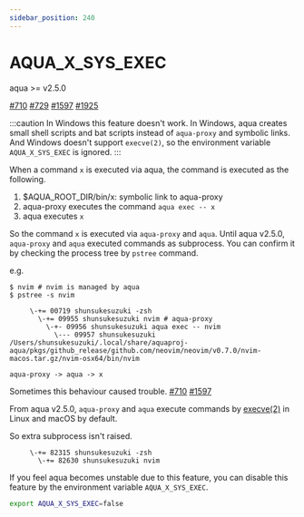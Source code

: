 ```yaml
---
sidebar_position: 240
---
```


# AQUA_X_SYS_EXEC

aqua >= v2.5.0

[#710](https://github.com/aquaproj/aqua/issues/710) [#729](https://github.com/aquaproj/aqua/issues/729) [#1597](https://github.com/aquaproj/aqua/issues/1597) [#1925](https://github.com/aquaproj/aqua/issues/1925)

:::caution
In Windows this feature doesn't work.
In Windows, aqua creates small shell scripts and bat scripts instead of `aqua-proxy` and symbolic links.
And Windows doesn't support `execve(2)`, so the environment variable `AQUA_X_SYS_EXEC` is ignored.
:::

When a command `x` is executed via aqua, the command is executed as the following.

1. $AQUA_ROOT_DIR/bin/x: symbolic link to aqua-proxy
1. aqua-proxy executes the command `aqua exec -- x`
1. aqua executes `x`

So the command `x` is executed via `aqua-proxy` and `aqua`.
Until aqua v2.5.0, `aqua-proxy` and `aqua` executed commands as subprocess. You can confirm it by checking the process tree by `pstree` command.

e.g.

```console
$ nvim # nvim is managed by aqua
$ pstree -s nvim
```

```
     \-+= 00719 shunsukesuzuki -zsh
       \-+= 09955 shunsukesuzuki nvim # aqua-proxy
         \-+- 09956 shunsukesuzuki aqua exec -- nvim
           \--- 09957 shunsukesuzuki /Users/shunsukesuzuki/.local/share/aquaproj-aqua/pkgs/github_release/github.com/neovim/neovim/v0.7.0/nvim-macos.tar.gz/nvim-osx64/bin/nvim
```

```
aqua-proxy -> aqua -> x
```

Sometimes this behaviour caused trouble. [#710](https://github.com/aquaproj/aqua/issues/710) [#1597](https://github.com/aquaproj/aqua/issues/1597)

From aqua v2.5.0, `aqua-proxy` and `aqua` execute commands by [execve(2)](https://pkg.go.dev/golang.org/x/sys/unix#Exec) in Linux and macOS by default.

So extra subprocess isn't raised.

```
     \-+= 82315 shunsukesuzuki -zsh
       \-+= 82630 shunsukesuzuki nvim
```

If you feel aqua becomes unstable due to this feature, you can disable this feature by the environment variable `AQUA_X_SYS_EXEC`.

```sh
export AQUA_X_SYS_EXEC=false
```
